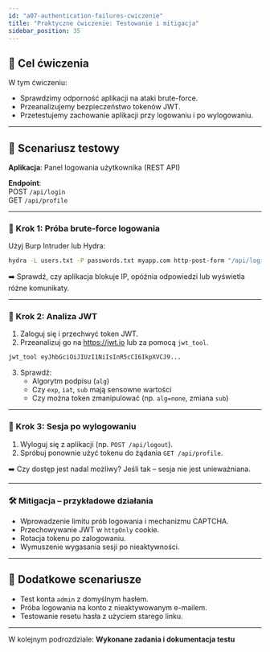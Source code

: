 ```yaml
---
id: "a07-authentication-failures-cwiczenie"
title: "Praktyczne ćwiczenie: Testowanie i mitigacja"
sidebar_position: 35
---
```


## 🎯 Cel ćwiczenia

W tym ćwiczeniu:

- Sprawdzimy odporność aplikacji na ataki brute-force.
- Przeanalizujemy bezpieczeństwo tokenów JWT.
- Przetestujemy zachowanie aplikacji przy logowaniu i po wylogowaniu.

---

## 🧪 Scenariusz testowy

**Aplikacja**: Panel logowania użytkownika (REST API)

**Endpoint**:  
POST `/api/login`  
GET `/api/profile`

---

### 🧪 Krok 1: Próba brute-force logowania

Użyj Burp Intruder lub Hydra:

```bash
hydra -L users.txt -P passwords.txt myapp.com http-post-form "/api/login:username=^USER^&password=^PASS^:F=invalid"
```

➡️ Sprawdź, czy aplikacja blokuje IP, opóźnia odpowiedzi lub wyświetla różne komunikaty.

---

### 🧪 Krok 2: Analiza JWT

1. Zaloguj się i przechwyć token JWT.
2. Przeanalizuj go na https://jwt.io lub za pomocą `jwt_tool`.

```bash
jwt_tool eyJhbGciOiJIUzI1NiIsInR5cCI6IkpXVCJ9...
```

3. Sprawdź:
   - Algorytm podpisu (`alg`)
   - Czy `exp`, `iat`, `sub` mają sensowne wartości
   - Czy można token zmanipulować (np. `alg=none`, zmiana `sub`)

---

### 🧪 Krok 3: Sesja po wylogowaniu

1. Wyloguj się z aplikacji (np. `POST /api/logout`).
2. Spróbuj ponownie użyć tokenu do żądania `GET /api/profile`.

➡️ Czy dostęp jest nadal możliwy? Jeśli tak – sesja nie jest unieważniana.

---

### 🛠️ Mitigacja – przykładowe działania

- Wprowadzenie limitu prób logowania i mechanizmu CAPTCHA.
- Przechowywanie JWT w `httpOnly` cookie.
- Rotacja tokenu po zalogowaniu.
- Wymuszenie wygasania sesji po nieaktywności.

---

## 🧠 Dodatkowe scenariusze

- Test konta `admin` z domyślnym hasłem.
- Próba logowania na konto z nieaktywowanym e-mailem.
- Testowanie resetu hasła z użyciem starego linku.

---

W kolejnym podrozdziale: **Wykonane zadania i dokumentacja testu**
